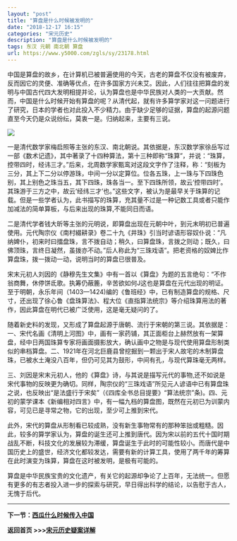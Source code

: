 ```yaml
---
layout: "post"
title: "算盘是什么时候被发明的"
date: "2018-12-17 16:15"
categories: "宋元历史"
description: "算盘是什么时候被发明的"
tags: 东汉 元朝 南北朝 算盘
url: https://www.y5000.com/zgls/sy/23178.html
---
```






中国是算盘的故乡，在计算机已被普遍使用的今天，古老的算盘不仅没有被废弃，反而因它的灵便、准确等优点，在许多国家方兴未艾。因此，人们往往把算盘的发明与中国古代四大发明相提并论，认为算盘也是中华民族对人类的一大贡献。然而，中国是什么时候开始有算盘的呢？从清代起，就有许多算学家对这一问题进行了研究，日本的学者也对此投入不少精力。由于缺少足够的证据，算盘的起源问题直至今天仍是众说纷纭，莫衷一是。归纳起来，主要有三说。

![](https://img.y5000.com/uploads/allimg/170630/8-1F630140350131.jpg)

一是清代数学家梅启照等主张的东汉、南北朝说。其依据是，东汉数学家徐岳写过一部《数术记遗》，其中著录了十四种算法，第十三种即称“珠算”，并说：“珠算，控带四时，经讳三才。”后来，北周数学家甄鸾对这段文字作了注释，称：“刻板为三分，其上下二分以停游珠，中间一分以定算位。位各五珠，上一珠与下四珠色别，其上别色之珠当五，其下四珠，珠各当一。至下四珠所领，故云‘控带四时’。其珠游于三方之中，故云‘经纬三才’也。”这些文字，被认为是最早关于珠算的记载。但是一些学者认为，此书描写的珠算，充其量不过是一种记数工具或者只能作加减法的简单算板，与后来出现的珠算,不能同日而语。

二是清代学者钱大昕等主张的元明说，即算盘出现在元朝中叶，到元末明初已普遍使用。元代陶宗仪《南村綴耕录》卷二十九《井珠》引当时谚语形容奴仆说：“凡纳婢仆，初来时曰擂盘珠，言不拨自动；稍久，曰算盘珠，言拨之则动；既久，曰佛顶珠，言终日凝然，虽拨亦不动。”后人称此为“三珠戏语”。把老资格的奴婢比作算盘珠，拨一拨动一动，说明当时的算盘已很普及。

宋末元初人刘因的《静穆先生文集》中有一首以《算盘》为题的五言绝句：“不作翁商舞，休停饼氐歌。执筹仍蔽簏，辛苦欲如何J这也是算盘在元代出现的明证。至于明朝，永乐年间（1403—1424)编的《鲁班经》中，已有制造算盘的规格、尺寸，还出现了徐心鲁《盘珠算法》、程大位《直指算法统宗》等介绍珠算用法的著作，因此算盘在明代已被广泛使用，这是毫无疑问的了。

随着新史料的发现，又形成了算盘起源于唐朝、流行于宋朝的第三说。其依据是：一、宋代名画《清明上河图》中，画有一家药铺，其正面柜台上赫然放有一架算盘，经中日两国珠算专家将画面摄影放大，确认画中之物是与现代使用算盘形制类似的串档算盘。二、1921年在河北巨鹿县曾挖掘到一颗出于宋人故宅的木制算盘珠，已被水土淹没八百年，但仍可见其为鼓形，中间有孔，与现代算珠毫无两样。

三、刘因是宋末元初人，他的《算盘》诗，与其说是描写元代的事物,还不如说是宋代事物的反映更为确切。同样，陶宗仪的“三珠戏语”所见元人谚语中已有算盘珠之说，也反映出“是法盛行于宋矣”（《四库全书总目提要》“算法统宗”条)。四、元初的蒙学课本《新编相对四言》中，有一幅九档的算盘图，既然在元初已为训蒙内容，可见已是寻常之物，它的出现，至少可上推到宋代。

此外，宋代的算盘从形制看已较成熟，没有新生事物常有的那种笨拙或粗糙。因此，较多的算学家认为，算盘的诞生还可上推到唐代。因为宋以前的五代十国时期战乱不断，科技文化的发展较为滞缓，算盘诞生于此时的可能性较小。而唐代是中国历史上的盛世，经济文化都较发达，需要有新的计算工具，使用了两千年的筹算在此时演变为珠算，算盘在这时被发明，是极有可能的。

算盘是中华民族宝贵的文化遗产，有关它的起源却争论了上百年，无法统一。但愿有更多的有志者投入进一步的探索与研究，早日得出科学的结论，以告慰于古人，无愧于后代。

* * *

**下一节：[西瓜什么时候传入中国](https://www.y5000.com/zgls/sy/23179.html)**

**返回首页 >>>[宋元历史疑案详解](https://www.y5000.com/zgls/sy/23199.html)**
